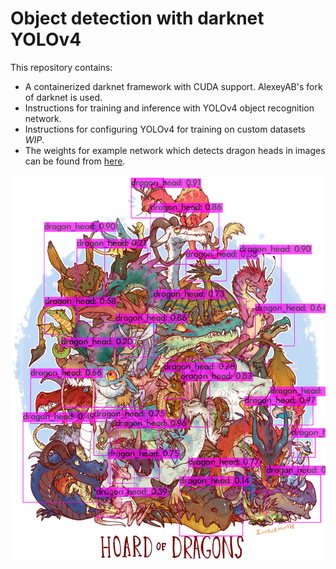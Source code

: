 # Object detection with darknet YOLOv4
This repository contains:
- A containerized darknet framework with CUDA support. AlexeyAB's fork of darknet is used.
- Instructions for training and inference with YOLOv4 object recognition network.
- Instructions for configuring YOLOv4 for training on custom datasets *WIP*.
- The weights for example network which detects dragon heads in images can be found from [here](https://drive.google.com/drive/folders/1-_-UEogMCKSbjYAfzK1_F9Z7aDZLglhJ?usp=sharing).

![Preview grid](./predictions.jpg)
